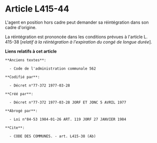 # Article L415-44

L'agent en position hors cadre peut demander sa réintégration dans son cadre d'origine.

La réintégration est prononcée dans les conditions prévues à l'article L. 415-38 [*relatif à la réintégration à l'expiration
du congé de longue durée*].

**Liens relatifs à cet article**

	**Anciens textes**:

	  - Code de l'administration communale 562

	**Codifié par**:

	  - Décret n°77-372 1977-03-28

	**Créé par**:

	  - Décret n°77-372 1977-03-28 JORF ET JONC 5 AVRIL 1977

	**Abrogé par**:

	  - Loi n°84-53 1984-01-26 ART. 119 JORF 27 JANVIER 1984

	**Cite**:

	  - CODE DES COMMUNES. - art. L415-38 (Ab)
